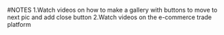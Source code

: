 #NOTES 
1.Watch videos on how to make a gallery with buttons to move to next pic and add close button
2.Watch videos on the e-commerce trade platform